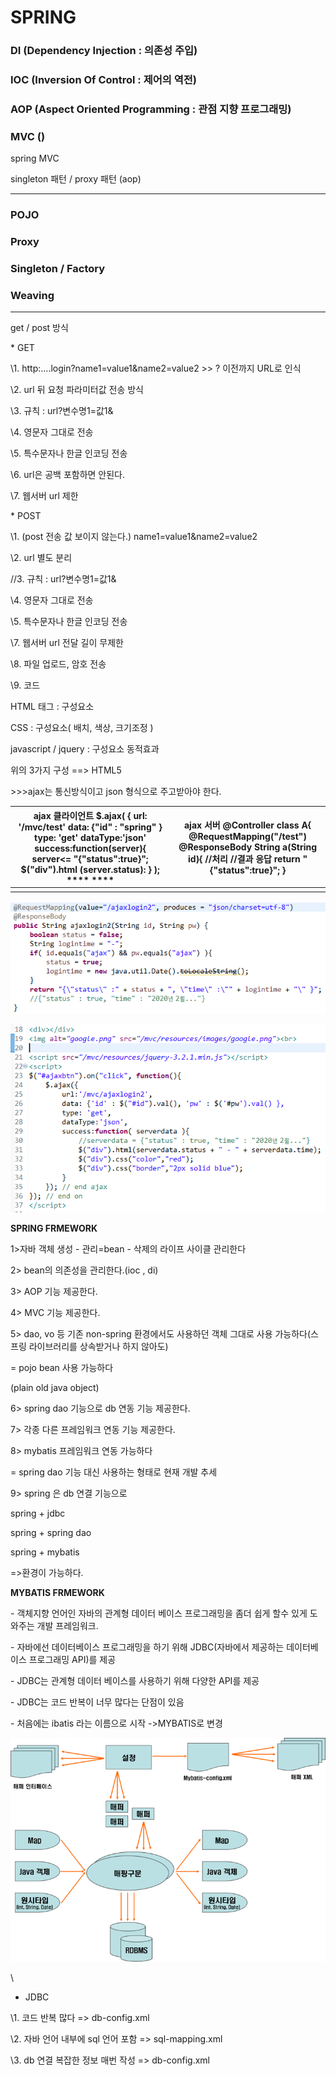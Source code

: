 # SPRING

### DI (Dependency Injection : 의존성 주입)

### IOC (Inversion Of Control : 제어의 역전)

### AOP (Aspect Oriented Programming : 관점 지향 프로그래밍)

### MVC ()

spring MVC

singleton 패턴 / proxy 패턴 (aop)

---

### POJO

### Proxy

### Singleton / Factory

### Weaving

---

get / post 방식

\* GET

\1. http:....login?name1=value1&name2=value2 >> ? 이전까지 URL로 인식

\2. url 뒤 요청 파라미터값 전송 방식

\3. 규칙 : url?변수명1=값1&

\4. 영문자 그대로 전송

\5. 특수문자나 한글 인코딩 전송

\6. url은 공백 포함하면 안된다.

\7. 웹서버 url 제한

 

\* POST

\1. (post 전송 값 보이지 않는다.) name1=value1&name2=value2 

\2. url 별도 분리

//3. 규칙 : url?변수명1=값1&

\4. 영문자 그대로 전송

\5. 특수문자나 한글 인코딩 전송

\7. 웹서버 url 전달 길이 무제한

\8. 파일 업로드, 암호 전송

\9. 코드



HTML 태그 : 구성요소

CSS : 구성요소( 배치, 색상, 크기조정 )

javascript / jquery : 구성요소 동적효과

위의 3가지 구성 ==> HTML5 





\>>>ajax는 통신방식이고 json 형식으로 주고받아야 한다.

 

 

| **ajax 클라이언트**  **$.ajax(**  **{**  **url: '/mvc/test'**  **data: {"id" :  "spring" }**  **type: 'get'**  **dataType:'json'   success:function(server){**  **server<=**  **"{\"status\":true}";**  **$("div").html**  **(server.status):**  **}**  **);**  ****  **** | **ajax 서버**  **@Controller**  **class A{**  **@RequestMapping("/test")**  **@ResponseBody   String a(String id){**  **//처리**  **//결과 응답**  **return  "{\"status\":true}";   }** |
| ------------------------------------------------------------ | ------------------------------------------------------------ |
|                                                              |                                                              |

 

 

![img](image/Ajax_Json_01.png)

 

![img](image/Ajax_Json_02.png)









**SPRING FRMEWORK** 

1>자바 객체 생성 - 관리=bean - 삭제의 라이프 사이클 관리한다

2> bean의 의존성을 관리한다.(ioc , di)

3> AOP 기능 제공한다.

4> MVC 기능 제공한다.

5> dao, vo 등 기존 non-spring 환경에서도 사용하던 객체 그대로 사용 가능하다(스프링 라이브러리를 상속받거나 하지 않아도)

= pojo bean 사용 가능하다

(plain old java object)

6> spring dao 기능으로 db 연동 기능 제공한다.

7> 각종 다른 프레임워크 연동 기능 제공한다.

8> mybatis 프레임워크 연동 가능하다

= spring dao 기능 대신 사용하는 형태로 현재 개발 추세

 

9> spring 은 db 연결 기능으로

 

spring + jdbc

spring + spring dao

spring + mybatis 

=>환경이 가능하다.

 

 

**MYBATIS FRMEWORK** 

\- 객체지향 언어인 자바의 관계형 데이터 베이스 프로그래밍을 좀더 쉽게 할수 있게 도와주는 개발 프레임워크. 

\- 자바에선 데이터베이스 프로그래밍을 하기 위해 JDBC(자바에서 제공하는 데이터베이스 프로그래밍 API)를 제공

\- JDBC는 관계형 데이터 베이스를 사용하기 위해 다양한 API를 제공

\- JDBC는 코드 반복이 너무 많다는 단점이 있음

\- 처음에는 ibatis 라는 이름으로 시작 ->MYBATIS로 변경

![img](image/MyBatisFramework01.png)

\

* JDBC

\1. 코드 반복 많다 => db-config.xml 

\2. 자바 언어 내부에 sql 언어 포함 => sql-mapping.xml

\3. db 연결 복잡한 정보 매번 작성 => db-config.xml
